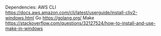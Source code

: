 Dependencies:
AWS CLI https://docs.aws.amazon.com/cli/latest/userguide/install-cliv2-windows.html
Go https://golang.org/
Make https://stackoverflow.com/questions/32127524/how-to-install-and-use-make-in-windows
